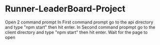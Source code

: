 # Runner-LeaderBoard-Project
Open 2 command prompt
In First command prompt go to the api directory and type "npm start" then hit enter.
In Second command propmpt go to the client directory and type "npm start" then hit enter. Wait for the page to open

